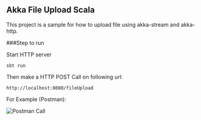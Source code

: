 Akka File Upload Scala
---

This project is a sample for how to upload file using akka-stream and akka-http.

###Step to run

Start HTTP server

```sbt run```

Then make a HTTP POST Call on following url:

```http://localhost:8080/fileUpload```

For Example (Postman):

![Postman Call](docs/images/postman-call.png)




